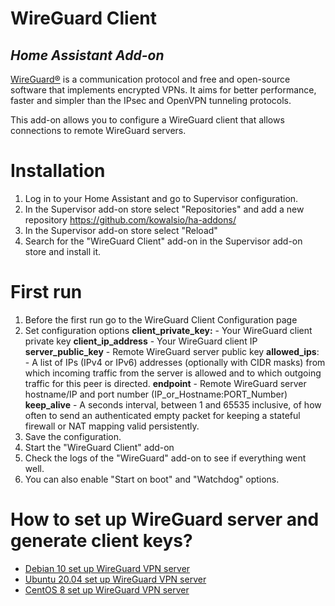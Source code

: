 # WireGuard Client
## _Home Assistant Add-on_
[WireGuard®](https://www.wireguard.com/) is a communication protocol and free and open-source software that implements encrypted VPNs. It aims for better performance, faster and simpler than the IPsec and OpenVPN tunneling protocols.

This add-on allows you to configure a WireGuard client that allows connections to remote WireGuard servers. 

# Installation

1. Log in to your Home Assistant and go to Supervisor configuration.
2. In the Supervisor add-on store select "Repositories" and add a new repository https://github.com/kowalsio/ha-addons/
3. In the Supervisor add-on store select "Reload"
4. Search for the "WireGuard Client" add-on in the Supervisor add-on store and install it.

# First run
1. Before the first run go to the WireGuard Client Configuration page
2. Set configuration options
**client_private_key:** - Your WireGuard client private key
**client_ip_address** - Your WireGuard client IP
**server_public_key** - Remote WireGuard server public key
**allowed_ips**: - A list of IPs (IPv4 or IPv6) addresses (optionally with CIDR masks) from which incoming traffic from the server is allowed and to which outgoing traffic for this peer is directed.
**endpoint** -  Remote WireGuard server hostname/IP and port number (IP_or_Hostname:PORT_Number)
**keep_alive** - A seconds interval, between 1 and 65535 inclusive, of how often to send an authenticated empty packet for keeping a stateful firewall or NAT mapping valid persistently.
3. Save the configuration.
4. Start the "WireGuard Client" add-on
5. Check the logs of the "WireGuard" add-on to see if everything went well.
6. You can also enable "Start on boot" and "Watchdog" options.

# How to set up WireGuard server and generate client keys?
* [Debian 10 set up WireGuard VPN server](https://www.cyberciti.biz/faq/debian-10-set-up-wireguard-vpn-server/)
* [Ubuntu 20.04 set up WireGuard VPN server](https://www.cyberciti.biz/faq/ubuntu-20-04-set-up-wireguard-vpn-server/)
* [CentOS 8 set up WireGuard VPN server](https://www.cyberciti.biz/faq/centos-8-set-up-wireguard-vpn-server/)